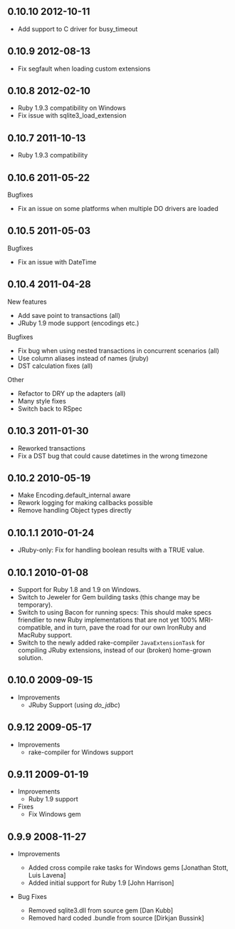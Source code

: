 ## 0.10.10 2012-10-11

* Add support to C driver for busy\_timeout

## 0.10.9 2012-08-13

* Fix segfault when loading custom extensions

## 0.10.8 2012-02-10

* Ruby 1.9.3 compatibility on Windows
* Fix issue with sqlite3_load_extension

## 0.10.7 2011-10-13

* Ruby 1.9.3 compatibility

## 0.10.6 2011-05-22

Bugfixes
* Fix an issue on some platforms when multiple DO drivers are loaded

## 0.10.5 2011-05-03

Bugfixes
* Fix an issue with DateTime

## 0.10.4 2011-04-28

New features
* Add save point to transactions (all)
* JRuby 1.9 mode support (encodings etc.)

Bugfixes
* Fix bug when using nested transactions in concurrent scenarios (all)
* Use column aliases instead of names (jruby)
* DST calculation fixes (all)

Other
* Refactor to DRY up the adapters (all)
* Many style fixes
* Switch back to RSpec

## 0.10.3 2011-01-30
* Reworked transactions
* Fix a DST bug that could cause datetimes in the wrong timezone

## 0.10.2 2010-05-19
* Make Encoding.default_internal aware
* Rework logging for making callbacks possible
* Remove handling Object types directly

## 0.10.1.1 2010-01-24

* JRuby-only: Fix for handling boolean results with a TRUE value.

## 0.10.1 2010-01-08

* Support for Ruby 1.8 and 1.9 on Windows.
* Switch to Jeweler for Gem building tasks (this change may be temporary).
* Switch to using Bacon for running specs: This should make specs friendlier to
  new Ruby implementations that are not yet 100% MRI-compatible, and in turn,
  pave the road for our own IronRuby and MacRuby support.
* Switch to the newly added rake-compiler `JavaExtensionTask` for compiling
  JRuby extensions, instead of our (broken) home-grown solution.

## 0.10.0 2009-09-15
* Improvements
  * JRuby Support (using *do_jdbc*)

## 0.9.12 2009-05-17
* Improvements
  * rake-compiler for Windows support

## 0.9.11 2009-01-19
* Improvements
  * Ruby 1.9 support
* Fixes
  * Fix Windows gem

## 0.9.9 2008-11-27
* Improvements
  * Added cross compile rake tasks for Windows gems [Jonathan Stott, Luis Lavena]
  * Added initial support for Ruby 1.9 [John Harrison]

* Bug Fixes
  * Removed sqlite3.dll from source gem [Dan Kubb]
  * Removed hard coded .bundle from source [Dirkjan Bussink]
